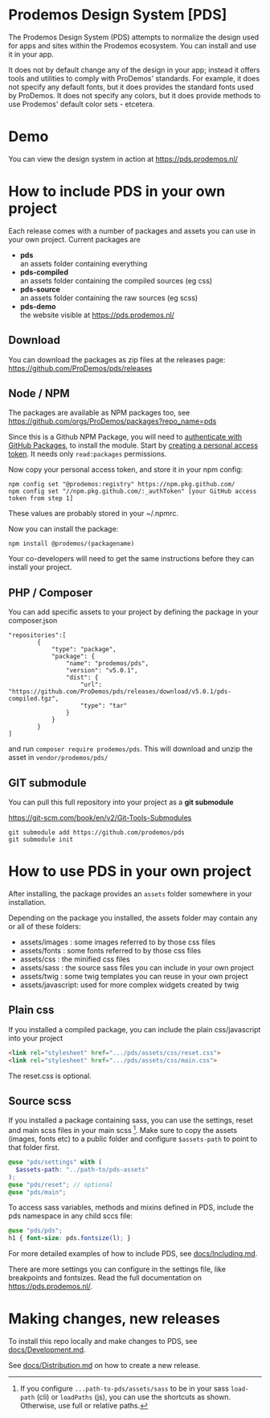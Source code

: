 Prodemos Design System [PDS]
=============================

The Prodemos Design System (PDS) attempts to normalize the design used for apps and sites within the Prodemos ecosystem. You can install and use it in your app. 

It does not by default change any of the design in your app; instead it offers tools and utilities to comply with ProDemos' standards. For example, it does not specify any default fonts, but it does provides the standard fonts used by ProDemos. It does not specify any colors, but it does provide methods to use Prodemos' default color sets - etcetera.


# Demo

You can view the design system in action at https://pds.prodemos.nl/

# How to include PDS in your own project

Each release comes with a number of packages and assets
you can use in your own project. Current packages are 
- **pds** \
  an assets folder containing everything
- **pds-compiled** \
  an assets folder containing the compiled sources (eg css)
- **pds-source** \
  an assets folder containing the raw sources (eg scss) 
- **pds-demo** \
  the website visible at https://pds.prodemos.nl/

## Download

You can download the packages as zip files at the releases page:
https://github.com/ProDemos/pds/releases

## Node / NPM

The packages are available as NPM packages too, see
https://github.com/orgs/ProDemos/packages?repo_name=pds

Since this is a Github NPM Package, you will need to [authenticate with GitHub Packages](https://docs.github.com/en/packages/using-github-packages-with-your-projects-ecosystem/configuring-npm-for-use-with-github-packages#authenticating-to-github-packages), to install the module. Start by [creating a personal access token](https://github.com/settings/tokens). It needs only `read:packages` permissions.

Now copy your personal access token, and store it in your npm config:   

```
npm config set "@prodemos:registry" https://npm.pkg.github.com/
npm config set "//npm.pkg.github.com/:_authToken" [your GitHub access token from step 1]
```

These values are probably stored in your ~/.npmrc.

Now you can install the package:

```
npm install @prodemos/(packagename)
```

Your co-developers will need to get the same instructions before they can install your project.

## PHP / Composer

You can add specific assets to your project by defining the package in your composer.json
```
"repositories":[
        {
            "type": "package",
            "package": {
                "name": "prodemos/pds",
                "version": "v5.0.1",
                "dist": {
                    "url": "https://github.com/ProDemos/pds/releases/download/v5.0.1/pds-compiled.tgz",
                    "type": "tar"
                }
            }
        }
]
```
and run `composer require prodemos/pds`. This will download and unzip the asset in `vendor/prodemos/pds/`



## GIT submodule

You can pull this full repository into your project
as a __git submodule__ 

https://git-scm.com/book/en/v2/Git-Tools-Submodules

```
git submodule add https://github.com/prodemos/pds
git submodule init
```


# How to use PDS in your own project

After installing, the package provides an `assets` folder somewhere
in your installation. 

Depending on the package you installed, the assets folder may contain any or all of these folders:

 - assets/images : some images referred to by those css files
 - assets/fonts : some fonts referred to by those css files
 - assets/css : the minified css files
 - assets/sass : the source sass files you can include in your own project
 - assets/twig : some twig templates you can reuse in your own project
 - assets/javascript: used for more complex widgets created by twig

## Plain css
If you installed a compiled package, you
can include the plain css/javascript into your project
```HTML
<link rel="stylesheet" href=".../pds/assets/css/reset.css">
<link rel="stylesheet" href=".../pds/assets/css/main.css">
```
The reset.css is optional.

## Source scss

 If you installed a package containing sass, you can use 
 the settings, reset and main scss files in your main scss [^1]. 
 Make sure to copy the assets (images, fonts etc) to a public 
 folder and configure `$assets-path` to point to that folder first.



```SCSS
@use "pds/settings" with (
  $assets-path: "../path-to/pds-assets"
);
@use "pds/reset"; // optional
@use "pds/main";

```

To access sass variables, methods and mixins 
defined in PDS, include the pds namespace
in any child sccs file:
```SCSS
@use "pds/pds";
h1 { font-size: pds.fontsize(l); }
```

For more detailed examples of how to include PDS,
see [docs/Including.md](docs/Including.md). 

There are more settings you can configure 
in the settings file, like breakpoints and fontsizes. 
Read the full documentation on https://pds.prodemos.nl/.

# Making changes, new releases

To install this repo locally and make changes to PDS, 
see [docs/Development.md](docs/Development.md). 

See [docs/Distribution.md](docs/Distribution.md)
on how to create a new release.

[^1]: If you configure `...path-to-pds/assets/sass` to be 
in your sass `load-path` (cli) or `loadPaths` (js), you can
use the shortcuts as shown. Otherwise, use full or
relative paths.